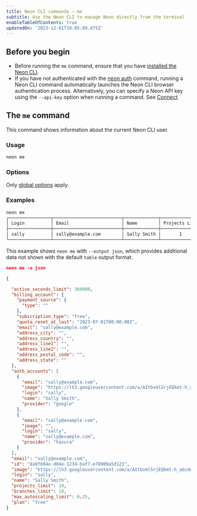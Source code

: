 ```yaml
---
title: Neon CLI commands — me
subtitle: Use the Neon CLI to manage Neon directly from the terminal
enableTableOfContents: true
updatedOn: '2023-12-01T19:05:09.475Z'
---
```


## Before you begin

- Before running the `me` command, ensure that you have [installed the Neon CLI](/docs/reference/cli-install).
- If you have not authenticated with the [neon auth](/docs/reference/cli-auth) command, running a Neon CLI command automatically launches the Neon CLI browser authentication process. Alternatively, you can specify a Neon API key using the `--api-key` option when running a command. See [Connect](/docs/reference/neon-cli#connect).

## The `me` command

This command shows information about the current Neon CLI user.

### Usage

```bash
neon me
```

### Options

Only [global options](/docs/reference/neon-cli#global-options) apply.

### Examples

```bash
neon me
┌────────────────┬──────────────────────────┬─────────────┬────────────────┐
│ Login          │ Email                    │ Name        │ Projects Limit │
├────────────────┼──────────────────────────┼─────────────┼────────────────┤
│ sally          │ sally@example.com        │ Sally Smith |       1        │
└────────────────┴──────────────────────────┴─────────────┴────────────────┘
```

This example shows `neon me` with `--output json`, which provides additional data not shown with the default `table` output format.

```json
neon me -o json

{

  "active_seconds_limit": 360000,
  "billing_account": {
    "payment_source": {
      "type": ""
    },
    "subscription_type": "free",
    "quota_reset_at_last": "2023-07-01T00:00:00Z",
    "email": "sally@example.com",
    "address_city": "",
    "address_country": "",
    "address_line1": "",
    "address_line2": "",
    "address_postal_code": "",
    "address_state": ""
  },
  "auth_accounts": [
    {
      "email": "sally@example.com",
      "image": "https://lh3.googleusercontent.com/a/AItbvml5rjEQkmt-h_abcdef-MwVtfpek7Aa_xk3cIS_=s96-c",
      "login": "sally",
      "name": "Sally Smith",
      "provider": "google"
    },
    {
      "email": "sally@example.com",
      "image": "",
      "login": "sally",
      "name": "sally@example.com",
      "provider": "hasura"
    }
  ],
  "email": "sally@example.com",
  "id": "8a9f604e-d04e-1234-baf7-e78909a5d123",
  "image": "https://lh3.googleusercontent.com/a/AItbvml5rjEQkmt-h_abcdef-MwVtfpek7Aa_xk3cIS_=s96-c",
  "login": "sally",
  "name": "Sally Smith",
  "projects_limit": 10,
  "branches_limit": 10,
  "max_autoscaling_limit": 0.25,
  "plan": "free"
}
```

<NeedHelp/>
